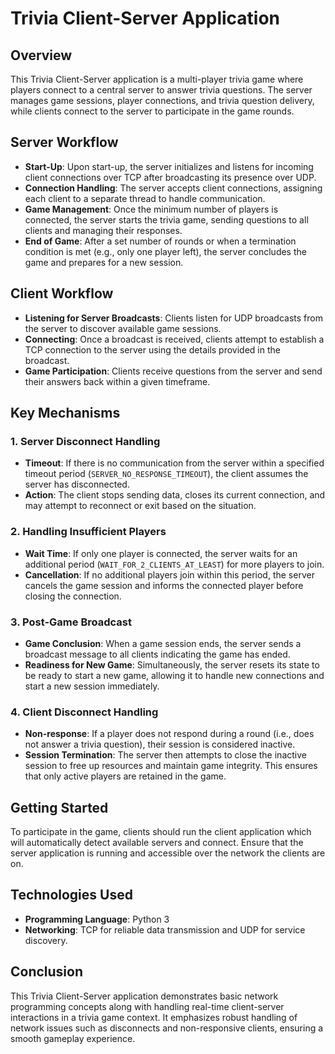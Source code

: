 # Trivia Client-Server Application

## Overview
This Trivia Client-Server application is a multi-player trivia game where players connect to a central server to answer trivia questions. The server manages game sessions, player connections, and trivia question delivery, while clients connect to the server to participate in the game rounds.

## Server Workflow
- **Start-Up**: Upon start-up, the server initializes and listens for incoming client connections over TCP after broadcasting its presence over UDP.
- **Connection Handling**: The server accepts client connections, assigning each client to a separate thread to handle communication.
- **Game Management**: Once the minimum number of players is connected, the server starts the trivia game, sending questions to all clients and managing their responses.
- **End of Game**: After a set number of rounds or when a termination condition is met (e.g., only one player left), the server concludes the game and prepares for a new session.

## Client Workflow
- **Listening for Server Broadcasts**: Clients listen for UDP broadcasts from the server to discover available game sessions.
- **Connecting**: Once a broadcast is received, clients attempt to establish a TCP connection to the server using the details provided in the broadcast.
- **Game Participation**: Clients receive questions from the server and send their answers back within a given timeframe.

## Key Mechanisms

### 1. Server Disconnect Handling
- **Timeout**: If there is no communication from the server within a specified timeout period (`SERVER_NO_RESPONSE_TIMEOUT`), the client assumes the server has disconnected.
- **Action**: The client stops sending data, closes its current connection, and may attempt to reconnect or exit based on the situation.

### 2. Handling Insufficient Players
- **Wait Time**: If only one player is connected, the server waits for an additional period (`WAIT_FOR_2_CLIENTS_AT_LEAST`) for more players to join.
- **Cancellation**: If no additional players join within this period, the server cancels the game session and informs the connected player before closing the connection.

### 3. Post-Game Broadcast
- **Game Conclusion**: When a game session ends, the server sends a broadcast message to all clients indicating the game has ended.
- **Readiness for New Game**: Simultaneously, the server resets its state to be ready to start a new game, allowing it to handle new connections and start a new session immediately.

### 4. Client Disconnect Handling
- **Non-response**: If a player does not respond during a round (i.e., does not answer a trivia question), their session is considered inactive.
- **Session Termination**: The server then attempts to close the inactive session to free up resources and maintain game integrity. This ensures that only active players are retained in the game.

## Getting Started
To participate in the game, clients should run the client application which will automatically detect available servers and connect. Ensure that the server application is running and accessible over the network the clients are on.

## Technologies Used
- **Programming Language**: Python 3
- **Networking**: TCP for reliable data transmission and UDP for service discovery.

## Conclusion
This Trivia Client-Server application demonstrates basic network programming concepts along with handling real-time client-server interactions in a trivia game context. It emphasizes robust handling of network issues such as disconnects and non-responsive clients, ensuring a smooth gameplay experience.
